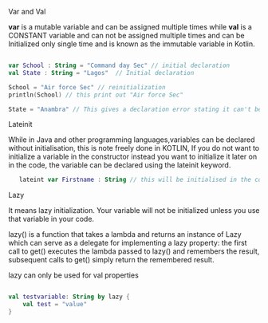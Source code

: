 Var and Val 

**var** is a mutable variable and can be assigned multiple times 
while **val** is a CONSTANT variable and can not be assigned multiple times and can be Initialized only single time and is known as the immutable variable in Kotlin.

```kotlin

var School : String = "Command day Sec" // initial declaration
val State : String = "Lagos"  // Initial declaration

School = "Air force Sec" // reinitialization
println(School) // this print out "Air force Sec"

State = "Anambra" // This gives a declaration error stating it can't be reinitiated 

```

Lateinit

While in Java and other programming languages,variables can be declared without initialisation, this is note freely done in KOTLIN, If you do not want to initialize a variable in the constructor instead you want to initialize it later on in the code, the variable can be declared using the lateinit keyword.

```kotlin
   lateint var Firstname : String // this will be initialised in the code before use. 
```

Lazy

It means lazy initialization. Your variable will not be initialized unless you use that variable in your code.

lazy() is a function that takes a lambda and returns an instance of Lazy<T> which can serve as a delegate for implementing a lazy property: the first call to get() executes the lambda passed to lazy() and remembers the result, subsequent calls to get() simply return the remembered result.

lazy can only be used for val properties

```kotlin

val testvariable: String by lazy {
    val test = "value"
}

```
